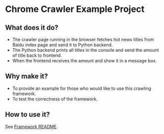 # Chrome Crawler Example Project

## What does it do?
* The crawler page running in the browser fetches hot news titles from Baidu index page and send it to Python backend.
* The Python backend prints all titles in the console and send the amount of title back to frontend.
* When the frontend receives the amount and show it in a message box.

## Why make it?
* To provide an example for those who would like to use this crawling framework.
* To test the correctness of the framework.

## How to use it?
See [Framework README](../README.md).
